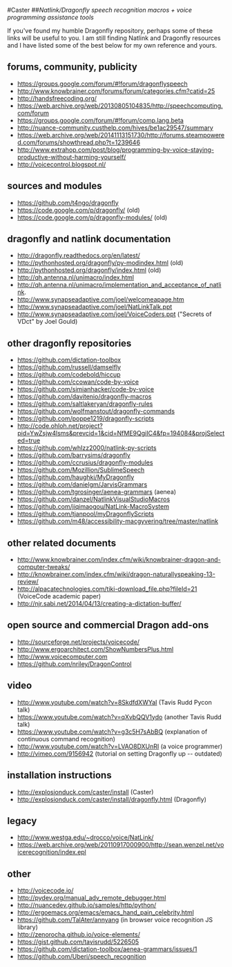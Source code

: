 #Caster
##_Natlink/Dragonfly speech recognition macros + voice programming assistance tools_

If you've found my humble Dragonfly repository, perhaps some of these links will be useful to you. I am still finding Natlink and Dragonfly resources and I have listed some of the best below for my own reference and yours.

forums, community, publicity
--
 - https://groups.google.com/forum/#!forum/dragonflyspeech
 - http://www.knowbrainer.com/forums/forum/categories.cfm?catid=25
 - http://handsfreecoding.org/
 - https://web.archive.org/web/20130805104835/http://speechcomputing.com/forum
 - https://groups.google.com/forum/#!forum/comp.lang.beta
 - http://nuance-community.custhelp.com/hives/be1ac29547/summary
 - https://web.archive.org/web/20141113151730/http://forums.steampowered.com/forums/showthread.php?t=1239646
 - http://www.extrahop.com/post/blog/programming-by-voice-staying-productive-without-harming-yourself/
 - http://voicecontrol.blogspot.nl/

sources and modules
--
 - https://github.com/t4ngo/dragonfly
 - https://code.google.com/p/dragonfly/ (old)
 - https://code.google.com/p/dragonfly-modules/ (old)

dragonfly and natlink documentation
--
 - http://dragonfly.readthedocs.org/en/latest/
 - http://pythonhosted.org/dragonfly/py-modindex.html (old)
 - http://pythonhosted.org/dragonfly/index.html (old)
 - http://qh.antenna.nl/unimacro/index.html
 - http://qh.antenna.nl/unimacro/implementation_and_acceptance_of_natlink.
 - http://www.synapseadaptive.com/joel/welcomeapage.htm
 - http://www.synapseadaptive.com/joel/NatLinkTalk.ppt
 - http://www.synapseadaptive.com/joel/VoiceCoders.ppt ("Secrets of VDct" by Joel Gould)

other dragonfly repositories
--
 - https://github.com/dictation-toolbox
 - https://github.com/russell/damselfly
 - https://github.com/codebold/hiccup
 - https://github.com/ccowan/code-by-voice
 - https://github.com/simianhacker/code-by-voice
 - https://github.com/davitenio/dragonfly-macros
 - https://github.com/saltlakeryan/dragonfly-rules
 - https://github.com/wolfmanstout/dragonfly-commands
 - https://github.com/poppe1219/dragonfly-scripts
 - http://code.ohloh.net/project?pid=YwZsjw4lsms&prevcid=1&cid=NfME9QgiIC4&fp=194084&projSelected=true
 - https://github.com/whIzz2000/natlink-py-scripts
 - https://github.com/barrysims/dragonfly
 - https://github.com/ccrusius/dragonfly-modules
 - https://github.com/Mozillion/SublimeSpeech
 - https://github.com/haughki/MyDragonfly
 - https://github.com/danielgm/JarvisGrammars
 - https://github.com/tgrosinger/aenea-grammars (aenea)
 - https://github.com/danzel/NatlinkVisualStudioMacros
 - https://github.com/jiqimaogou/NatLink-MacroSystem
 - https://github.com/tjanpool/myDragonflyScripts
 - https://github.com/m48/accessibility-macgyvering/tree/master/natlink

other related documents
--
- http://www.knowbrainer.com/index.cfm/wiki/knowbrainer-dragon-and-computer-tweaks/
- http://knowbrainer.com/index.cfm/wiki/dragon-naturallyspeaking-13-review/
- http://alpacatechnologies.com/tiki-download_file.php?fileId=21 (VoiceCode academic paper)
- http://njr.sabi.net/2014/04/13/creating-a-dictation-buffer/

open source and commercial Dragon add-ons
--
 - http://sourceforge.net/projects/voicecode/
 - http://www.ergoarchitect.com/ShowNumbersPlus.html
 - http://www.voicecomputer.com
 - https://github.com/nriley/DragonControl

video
--
- http://www.youtube.com/watch?v=8SkdfdXWYaI (Tavis Rudd Pycon talk)
- https://www.youtube.com/watch?v=qXvbQQV1ydo (another Tavis Rudd talk)
- https://www.youtube.com/watch?v=g3c5H7sAbBQ (explanation of continuous command recognition)
- http://www.youtube.com/watch?v=LVAO8DXUnRI (a voice programmer)
- http://vimeo.com/9156942 (tutorial on setting Dragonfly up -- outdated)

installation instructions
--
 - http://explosionduck.com/caster/install (Caster)
 - http://explosionduck.com/caster/install/dragonfly.html (Dragonfly)

legacy
--
- http://www.westga.edu/~drocco/voice/NatLink/
- https://web.archive.org/web/20110917000900/http://sean.wenzel.net/voicerecognition/index.epl

other
--
 - http://voicecode.io/
 - http://pydev.org/manual_adv_remote_debugger.html
 - http://nuancedev.github.io/samples/http/python/
 - http://ergoemacs.org/emacs/emacs_hand_pain_celebrity.html
 - https://github.com/TalAter/annyang (in browser voice recognition JS library)
 - http://zenorocha.github.io/voice-elements/
 - https://gist.github.com/tavisrudd/5226505
 - https://github.com/dictation-toolbox/aenea-grammars/issues/1
 - https://github.com/Uberi/speech_recognition
